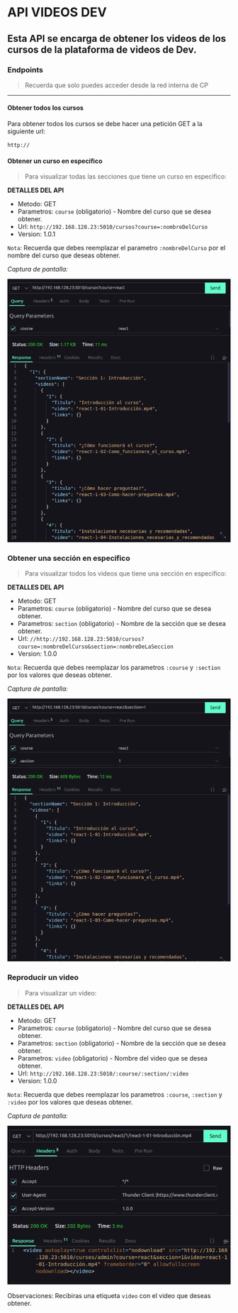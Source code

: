 # API VIDEOS DEV

## Esta API se encarga de obtener los videos de los cursos de la plataforma de videos de Dev.

### Endpoints

> Recuerda que solo puedes acceder desde la red interna de CP

-------

#### Obtener todos los cursos

Para obtener todos los cursos se debe hacer una petición GET a la siguiente url:

```http
http://
```

#### Obtener un curso en especifico

> Para visualizar todas las secciones que tiene un curso en especifico:

**DETALLES DEL API**

- Metodo: GET
- Parametros: `course` (obligatorio) - Nombre del curso que se desea obtener.
- Url: `http://192.168.128.23:5010/cursos?course=:nombreDelCurso`
- Version: 1.0.1

`Nota`: Recuerda que debes reemplazar el parametro `:nombreDelCurso` por el nombre del curso que deseas obtener.

*Captura de pantalla:*

![GET-curso](./assets//img/GET-allSections.png)


### Obtener una sección en especifico

> Para visualizar todos los videos que tiene una sección en especifico:

**DETALLES DEL API**

- Metodo: GET
- Parametros: `course` (obligatorio) - Nombre del curso que se desea obtener.
- Parametros: `section` (obligatorio) - Nombre de la sección que se desea obtener.
- Url: `//http://192.168.128.23:5010/cursos?course=:nombreDelCurso&section=:nombreDeLaSeccion`
- Version: 1.0.0

`Nota`: Recuerda que debes reemplazar los parametros `:course` y `:section` por los valores que deseas obtener.

*Captura de pantalla:*

![GET-section](./assets//img/GET-seccion.png)


### Reproducir un video 

> Para visualizar un video:

**DETALLES DEL API**

- Metodo: GET
- Parametros: `course` (obligatorio) - Nombre del curso que se desea obtener.
- Parametros: `section` (obligatorio) - Nombre de la sección que se desea obtener.
- Parametros: `video` (obligatorio) - Nombre del video que se desea obtener.
- Url: `http://192.168.128.23:5010/:course/:section/:video`
- Version: 1.0.0

`Nota`: Recuerda que debes reemplazar los parametros `:course`, `:section` y `:video` por los valores que deseas obtener.

*Captura de pantalla:*

![GET-video](./assets//img/GET-video.png)

Observaciones: Recibiras una etiqueta `video` con el video que deseas obtener.
